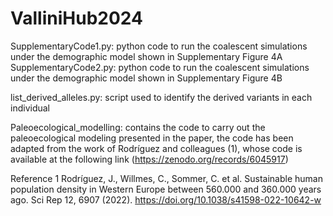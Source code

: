 # ValliniHub2024

SupplementaryCode1.py: python code to run the coalescent simulations under the demographic model shown in Supplementary Figure 4A
SupplementaryCode2.py: python code to run the coalescent simulations under the demographic model shown in Supplementary Figure 4B

list_derived_alleles.py: script used to identify the derived variants in each individual

Paleoecological_modelling: contains the code to carry out the paleoecological modeling presented in the paper, the code has been adapted from the work of Rodríguez and colleagues (1), whose code is available at the following link (https://zenodo.org/records/6045917)



Reference
1 Rodríguez, J., Willmes, C., Sommer, C. et al. Sustainable human population density in Western Europe between 560.000 and 360.000 years ago. Sci Rep 12, 6907 (2022). https://doi.org/10.1038/s41598-022-10642-w

